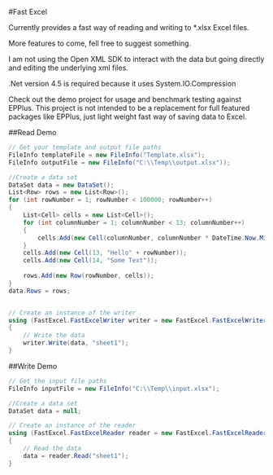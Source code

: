 #Fast Excel

Currently provides a fast way of reading and writing to *.xlsx Excel files.

More features to come, fell free to suggest something.

I am not using the Open XML SDK to interact with the data but going directly and editing the underlying xml files.

.Net version 4.5 is required because it uses System.IO.Compression

Check out the demo project for usage and benchmark testing against EPPlus.
This project is not intended to be a replacement for full featured packages like EPPlus, just light weight fast way of saving data to Excel.

##Read Demo

```C#
// Get your template and output file paths
FileInfo templateFile = new FileInfo("Template.xlsx");
FileInfo outputFile = new FileInfo("C:\\Temp\\output.xlsx"));

//Create a data set
DataSet data = new DataSet();
List<Row> rows = new List<Row>();
for (int rowNumber = 1; rowNumber < 100000; rowNumber++)
{
    List<Cell> cells = new List<Cell>();
    for (int columnNumber = 1; columnNumber < 13; columnNumber++)
    {
        cells.Add(new Cell(columnNumber, columnNumber * DateTime.Now.Millisecond));
    }
    cells.Add(new Cell(13, "Hello" + rowNumber));
    cells.Add(new Cell(14, "Some Text"));
 
    rows.Add(new Row(rowNumber, cells));
}
data.Rows = rows;


// Create an instance of the writer
using (FastExcel.FastExcelWriter writer = new FastExcel.FastExcelWriter(templateFile, outputFile))
{
    // Write the data
    writer.Write(data, "sheet1");
}
```

##Write Demo

```C#
// Get the input file paths
FileInfo inputFile = new FileInfo("C:\\Temp\\input.xlsx");

//Create a data set
DataSet data = null;

// Create an instance of the reader
using (FastExcel.FastExcelReader reader = new FastExcel.FastExcelReader(inputFile))
{
    // Read the data
    data = reader.Read("sheet1");
}
```
